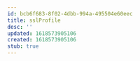 ```yaml
---
id: bcb6f683-8f02-4dbb-994a-495504e60eec
title: sslProfile
desc: ''
updated: 1618573905106
created: 1618573905106
stub: true
---
```


